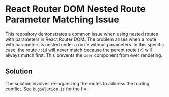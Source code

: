 # React Router DOM Nested Route Parameter Matching Issue

This repository demonstrates a common issue when using nested routes with parameters in React Router DOM.  The problem arises when a route with parameters is nested under a route without parameters. In this specific case, the route `/:id` will never match because the parent route (`/`) will always match first. This prevents the `User` component from ever rendering.

## Solution
The solution involves re-organizing the routes to address the routing conflict. See `bugSolution.js` for the fix.